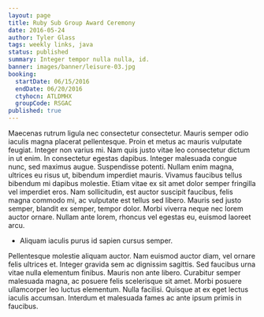 ```yaml
---
layout: page
title: Ruby Sub Group Award Ceremony
date: 2016-05-24
author: Tyler Glass
tags: weekly links, java
status: published
summary: Integer tempor nulla nulla, id.
banner: images/banner/leisure-03.jpg
booking:
  startDate: 06/15/2016
  endDate: 06/20/2016
  ctyhocn: ATLDMHX
  groupCode: RSGAC
published: true
---
```

Maecenas rutrum ligula nec consectetur consectetur. Mauris semper odio iaculis magna placerat pellentesque. Proin et metus ac mauris vulputate feugiat. Integer non varius mi. Nam quis justo vitae leo consectetur dictum in ut enim. In consectetur egestas dapibus. Integer malesuada congue nunc, sed maximus augue. Suspendisse potenti. Nullam enim magna, ultrices eu risus ut, bibendum imperdiet mauris. Vivamus faucibus tellus bibendum mi dapibus molestie. Etiam vitae ex sit amet dolor semper fringilla vel imperdiet eros. Nam sollicitudin, est auctor suscipit faucibus, felis magna commodo mi, ac vulputate est tellus sed libero. Mauris sed justo semper, blandit ex semper, tempor dolor. Morbi viverra neque nec lorem auctor ornare. Nullam ante lorem, rhoncus vel egestas eu, euismod laoreet arcu.

* Aliquam iaculis purus id sapien cursus semper.

Pellentesque molestie aliquam auctor. Nam euismod auctor diam, vel ornare felis ultrices et. Integer gravida sem ac dignissim sagittis. Sed faucibus urna vitae nulla elementum finibus. Mauris non ante libero. Curabitur semper malesuada magna, ac posuere felis scelerisque sit amet. Morbi posuere ullamcorper leo luctus elementum. Nulla facilisi. Quisque at ex eget lectus iaculis accumsan. Interdum et malesuada fames ac ante ipsum primis in faucibus.
